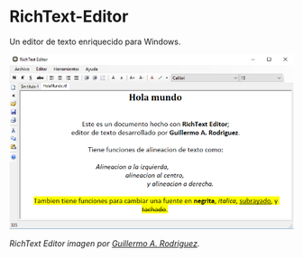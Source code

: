 # RichText-Editor
Un editor de texto enriquecido para Windows.

![Imagen de RichText Editor](img/HolaMundo2.png)

*RichText Editor imagen por [Guillermo A. Rodriguez][gar].*

[gar]: https://github.com/Abneed
